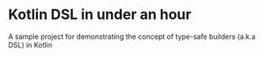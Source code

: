 # Kotlin DSL in under an hour

A sample project for demonstrating the concept of type-safe builders (a.k.a DSL) in Kotlin 
